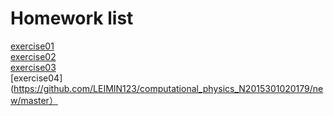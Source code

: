# Homework list
[exercise01](https://github.com/LEIMIN123/computational_physics_N2015301020179/tree/master/Exercise01)  
[exercise02](https://github.com/LEIMIN123/computational_physics_N2015301020179/blob/master/exercise02.md)  
[exercise03](https://github.com/LEIMIN123/computational_physics_N2015301020179/blob/master/exercise03.md)  
[exercise04](https://github.com/LEIMIN123/computational_physics_N2015301020179/new/master）
